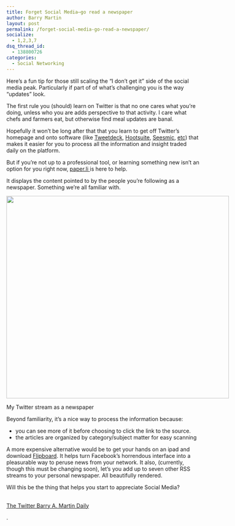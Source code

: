 ```yaml
---
title: Forget Social Media–go read a newspaper
author: Barry Martin
layout: post
permalink: /forget-social-media-go-read-a-newspaper/
socialize:
  - 1,2,3,7
dsq_thread_id:
  - 138800726
categories:
  - Social Networking
---
```

Here&#8217;s a fun tip for those still scaling the &#8220;I don&#8217;t get it&#8221; side of the social media peak. Particularly if part of of what&#8217;s challenging you is the way &#8220;updates&#8221; look.

The first rule you (should) learn on Twitter is that no one cares what you&#8217;re doing, unless who you are adds perspective to that activity. I care what chefs and farmers eat, but otherwise find meal updates are banal.

Hopefully it won&#8217;t be long after that that you learn to get off Twitter&#8217;s homepage and onto software (like [Tweetdeck][1], [Hootsuite][2], [Seesmic][3], [etc][4]) that makes it easier for you to process all the information and insight traded daily on the platform.

But if you&#8217;re not up to a professional tool, or learning something new isn&#8217;t an option for you right now, [paper.li ][5]is here to help.

It displays the content pointed to by the people you&#8217;re following as a newspaper. Something we&#8217;re all familiar with.

<div id="attachment_2866" style="width: 590px" class="wp-caption alignleft">
  <a rel="attachment wp-att-2866" href="http://hypenotic.com/socialmedia-2/2842/forget-social-media%e2%80%93go-read-a-newspaper/attachment/screen-shot-2010-09-07-at-3-30-17-pm"><img class="size-medium wp-image-2866" title="Paper.li_Twitter_As newspaper" src="http://hypenotic.com/wordpress/wp-content/uploads/2010/09/Screen-shot-2010-09-07-at-3.30.17-PM-580x528.png" alt="" width="580" height="528" /></a><p class="wp-caption-text">
    My Twitter stream as a newspaper
  </p>
</div>

Beyond familiarity, it&#8217;s a nice way to process the information because:

*   you can see more of it before choosing to click the link to the source.
*   the articles are organized by category/subject matter for easy scanning

A more expensive alternative would be to get your hands on an ipad and download [Flipboard][6]. It helps turn Facebook&#8217;s horrendous interface into a pleasurable way to peruse news from your network. It also, (currently, though this must be changing soon), let&#8217;s you add up to seven other RSS streams to your personal newspaper. All beautifully rendered.

Will this be the thing that helps you start to appreciate Social Media?

[  
The Twitter Barry A. Martin Daily][7]

.

 [1]: http://www.tweetdeck.com/
 [2]: http://hootsuite.com//
 [3]: http://seesmic.com/
 [4]: http://www.squidoo.com/twitterapps "Twitter Apps list motherlode"
 [5]: http://paper.li/hypenoticbam "Barry Martin Twitter as Newspaper page"
 [6]: http://www.flipboard.com/
 [7]: http://paper.li/hypenoticbam